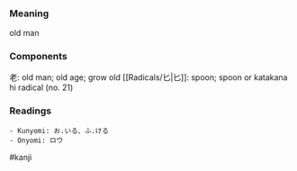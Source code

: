 ### Meaning

old man

### Components

老: old man; old age; grow old [[Radicals/匕|匕]]: spoon; spoon or katakana hi radical (no. 21)

### Readings

```
- Kunyomi: お.いる、ふ.ける
- Onyomi: ロウ
```

#kanji